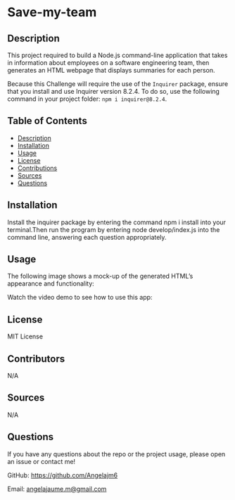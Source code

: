 # Save-my-team

## Description

This project required to build a Node.js command-line application that takes in information about employees on a software engineering team, then generates an HTML webpage that displays summaries for each person. 

Because this Challenge will require the use of the `Inquirer` package, ensure that you install and use Inquirer version 8.2.4. To do so, use the following command in your project folder: `npm i inquirer@8.2.4`.



## Table of Contents
- [Description](#Description)
- [Installation](#Installation)
- [Usage](#Usage)
- [License](#License)
- [Contributions](#Contributions)
- [Sources](#Sources)
- [Questions](#Questions)


## Installation
Install the inquirer package by entering the command npm i install into your terminal.Then run the program by entering node develop/index.js into the command line, answering each question appropriately.


## Usage

The following image shows a mock-up of the generated HTML’s appearance and functionality:



Watch the video demo to see how to use this app:




## License

MIT License

## Contributors

N/A

## Sources

N/A

## Questions

If you have any questions about the repo or the project usage, please open an issue or contact me!

GitHub: https://github.com/Angelajm6

Email: angelajaume.m@gmail.com

